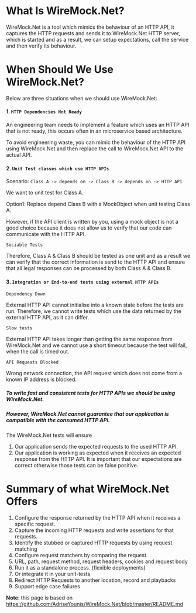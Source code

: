 # What Is WireMock.Net?
WireMock.Net is a tool which mimics the behaviour of an HTTP API, it captures the HTTP requests and sends it to WireMock.Net HTTP server, which is started and as a result, we can setup expectations, call the service and then verify its behaviour.

# When Should We Use WireMock.Net?
Below are three situations when we should use WireMock.Net:

#### 1.	`HTTP Dependencies Not Ready`

An engineering team needs to implement a feature which uses an HTTP API that is not ready, this occurs often in an microservice based architecture.

To avoid engineering waste, you can mimic the behaviour of the HTTP API using WireMock.Net and then replace the call to WireMock.Net API to the actual API. 

#### 2.	`Unit Test classes which use HTTP APIs`

Scenario: `Class A -> depends on -> Class B -> depends on -> HTTP API`

We want to unit test for Class A.

Option1: Replace depend Class B with a MockObject when unit testing Class A.

However, if the API client is written by you, using a mock object is not a good choice because it does not allow us to verify that our code can communicate with the HTTP API. 

`Sociable Tests`

Therefore, Class A & Class B should be tested as one unit and as a result we can verify that the correct information is send to the HTTP API and ensure that all legal responses can be processed by both Class A & Class B.

#### 3.	`Integration or End-to-end tests using external HTTP APIs`

`Dependency Down`

External HTTP API cannot initialise into a known state before the tests are run. Therefore, we cannot write tests which use the data returned by the external HTTP API, as it can differ.

`Slow tests` 

External HTTP API takes longer than getting the same response from WireMock.Net and we cannot use a short timeout because the test will fail, when the call is timed out.

`API Requests Blocked`

Wrong network connection, the API request which does not come from a known IP address is blocked.

##### To write fast and consistent tests for HTTP APIs we should be using WireMock.Net.

##### However, WireMock.Net cannot guarantee that our application is compatible with the consumed HTTP API. 

The WireMock.Net tests will ensure 
1.	Our application sends the expected requests to the used HTTP API.
2.	Our application is working as expected when it receives an expected response from the HTTP API.
It is important that our expectations are correct otherwise those tests can be false positive.  

# Summary of what WireMock.Net Offers
1. Configure the response returned by the HTTP API when it receives a specific request.
2. Capture the incoming HTTP requests and write assertions for that requests.
3. Identify the stubbed or captured HTTP requests by using request matching
4. Configure request matchers by comparing the request.
5. URL, path, request method, request headers, cookies and request body
6. Run it as a standalone process. (flexible deployments)
7. Or integrate it in your unit-tests
8. Redirect HTTP Requests to another location, record and playbacks
9. Support edge case failures

**Note**: this page is based on https://github.com/AdriseYounis/WireMock.Net/blob/master/README.md